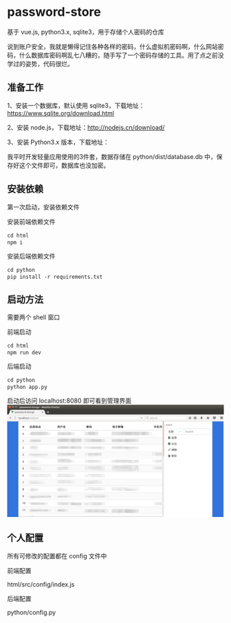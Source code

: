 # password-store
基于 vue.js, python3.x, sqlite3，用于存储个人密码的仓库


说到账户安全，我就是懒得记住各种各样的密码，什么虚拟机密码啊，什么网站密码，什么数据库密码啊乱七八糟的，随手写了一个密码存储的工具。用了点之前没学过的姿势，代码很烂。

## 准备工作
1、安装一个数据库，默认使用 sqlite3，下载地址：https://www.sqlite.org/download.html


2、安装 node.js，下载地址：http://nodejs.cn/download/


3、安装 Python3.x 版本，下载地址：


我平时开发轻量应用使用的3件套，数据存储在 python/dist/database.db 中，保存好这个文件即可，数据库也没加密。

## 安装依赖
第一次启动，安装依赖文件


安装前端依赖文件

    cd html
    npm i
    
安装后端依赖文件

    cd python
    pip install -r requirements.txt

## 启动方法
需要两个 shell 窗口


前端启动

    cd html
    npm run dev

后端启动

    cd python
    python app.py

启动后访问 localhost:8080 即可看到管理界面
![项目图片](https://github.com/WuShaoliu/images/blob/master/account-store/view.png)
## 个人配置
所有可修改的配置都在 config 文件中


前端配置


html/src/config/index.js


后端配置


python/config.py

